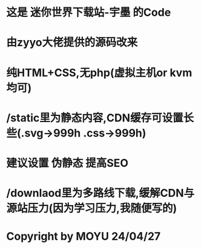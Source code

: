 # 这是 迷你世界下载站-宇墨 的Code
# 由zyyo大佬提供的源码改来
# 纯HTML+CSS,无php(虚拟主机or kvm均可)
# /static里为静态内容,CDN缓存可设置长些(.svg->999h .css->999h)
# 建议设置 伪静态 提高SEO 
# /downlaod里为多路线下载,缓解CDN与源站压力(因为学习压力,我随便写的)



# Copyright by MOYU 24/04/27
